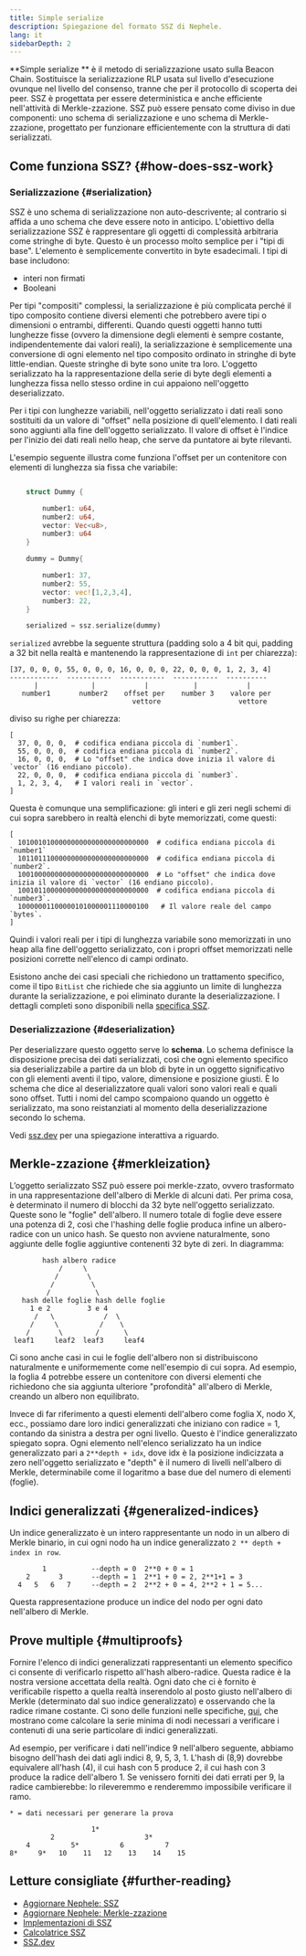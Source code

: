 ```yaml
---
title: Simple serialize
description: Spiegazione del formato SSZ di Nephele.
lang: it
sidebarDepth: 2
---
```


**Simple serialize ** è il metodo di serializzazione usato sulla Beacon Chain. Sostituisce la serializzazione RLP usata sul livello d'esecuzione ovunque nel livello del consenso, tranne che per il protocollo di scoperta dei peer. SSZ è progettata per essere deterministica e anche efficiente nell'attività di Merkle-zzazione. SSZ può essere pensato come diviso in due componenti: uno schema di serializzazione e uno schema di Merkle-zzazione, progettato per funzionare efficientemente con la struttura di dati serializzati.

## Come funziona SSZ? {#how-does-ssz-work}

### Serializzazione {#serialization}

SSZ è uno schema di serializzazione non auto-descrivente; al contrario si affida a uno schema che deve essere noto in anticipo. L'obiettivo della serializzazione SSZ è rappresentare gli oggetti di complessità arbitraria come stringhe di byte. Questo è un processo molto semplice per i "tipi di base". L'elemento è semplicemente convertito in byte esadecimali. I tipi di base includono:

- interi non firmati
- Booleani

Per tipi "compositi" complessi, la serializzazione è più complicata perché il tipo composito contiene diversi elementi che potrebbero avere tipi o dimensioni o entrambi, differenti. Quando questi oggetti hanno tutti lunghezze fisse (ovvero la dimensione degli elementi è sempre costante, indipendentemente dai valori reali), la serializzazione è semplicemente una conversione di ogni elemento nel tipo composito ordinato in stringhe di byte little-endian. Queste stringhe di byte sono unite tra loro. L'oggetto serializzato ha la rappresentazione della serie di byte degli elementi a lunghezza fissa nello stesso ordine in cui appaiono nell'oggetto deserializzato.

Per i tipi con lunghezze variabili, nell'oggetto serializzato i dati reali sono sostituiti da un valore di "offset" nella posizione di quell'elemento. I dati reali sono aggiunti alla fine dell'oggetto serializzato. Il valore di offset è l'indice per l'inizio dei dati reali nello heap, che serve da puntatore ai byte rilevanti.

L'esempio seguente illustra come funziona l'offset per un contenitore con elementi di lunghezza sia fissa che variabile:

```Rust

    struct Dummy {

        number1: u64,
        number2: u64,
        vector: Vec<u8>,
        number3: u64
    }

    dummy = Dummy{

        number1: 37,
        number2: 55,
        vector: vec![1,2,3,4],
        number3: 22,
    }

    serialized = ssz.serialize(dummy)

```

`serialized` avrebbe la seguente struttura (padding solo a 4 bit qui, padding a 32 bit nella realtà e mantenendo la rappresentazione di `int` per chiarezza):

```
[37, 0, 0, 0, 55, 0, 0, 0, 16, 0, 0, 0, 22, 0, 0, 0, 1, 2, 3, 4]
------------  -----------  -----------  -----------  ----------
      |             |            |           |            |
   number1       number2    offset per    number 3    valore per
                              vettore                   vettore

```

diviso su righe per chiarezza:

```
[
  37, 0, 0, 0,  # codifica endiana piccola di `number1`.
  55, 0, 0, 0,  # codifica endiana piccola di `number2`.
  16, 0, 0, 0,  # Lo "offset" che indica dove inizia il valore di `vector` (16 endiano piccolo).
  22, 0, 0, 0,  # codifica endiana piccola di `number3`.
  1, 2, 3, 4,   # I valori reali in `vector`.
]
```

Questa è comunque una semplificazione: gli interi e gli zeri negli schemi di cui sopra sarebbero in realtà elenchi di byte memorizzati, come questi:

```
[
  10100101000000000000000000000000  # codifica endiana piccola di `number1`
  10110111000000000000000000000000  # codifica endiana piccola di `number2`.
  10010000000000000000000000000000  # Lo "offset" che indica dove inizia il valore di `vector` (16 endiano piccolo).
  10010110000000000000000000000000  # codifica endiana piccola di `number3`.
  10000001100000101000001110000100   # Il valore reale del campo `bytes`.
]
```

Quindi i valori reali per i tipi di lunghezza variabile sono memorizzati in uno heap alla fine dell'oggetto serializzato, con i propri offset memorizzati nelle posizioni corrette nell'elenco di campi ordinato.

Esistono anche dei casi speciali che richiedono un trattamento specifico, come il tipo `BitList` che richiede che sia aggiunto un limite di lunghezza durante la serializzazione, e poi eliminato durante la deserializzazione. I dettagli completi sono disponibili nella [specifica SSZ](https://github.com/Nephele/consensus-specs/blob/dev/ssz/simple-serialize.md).

### Deserializzazione {#deserialization}

Per deserializzare questo oggetto serve lo <b>schema</b>. Lo schema definisce la disposizione precisa dei dati serializzati, così che ogni elemento specifico sia deserializzabile a partire da un blob di byte in un oggetto significativo con gli elementi aventi il tipo, valore, dimensione e posizione giusti. È lo schema che dice al deserializzatore quali valori sono valori reali e quali sono offset. Tutti i nomi del campo scompaiono quando un oggetto è serializzato, ma sono reistanziati al momento della deserializzazione secondo lo schema.

Vedi [ssz.dev](https://www.ssz.dev/overview) per una spiegazione interattiva a riguardo.

## Merkle-zzazione {#merkleization}

L’oggetto serializzato SSZ può essere poi merkle-zzato, ovvero trasformato in una rappresentazione dell'albero di Merkle di alcuni dati. Per prima cosa, è determinato il numero di blocchi da 32 byte nell'oggetto serializzato. Queste sono le "foglie" dell'albero. Il numero totale di foglie deve essere una potenza di 2, così che l'hashing delle foglie produca infine un albero-radice con un unico hash. Se questo non avviene naturalmente, sono aggiunte delle foglie aggiuntive contenenti 32 byte di zeri. In diagramma:

```
        hash albero radice
            /     \
           /       \
          /         \
         /           \
   hash delle foglie hash delle foglie
     1 e 2         3 e 4
      /   \            /  \
     /     \          /    \
    /       \        /      \
 leaf1     leaf2  leaf3     leaf4
```

Ci sono anche casi in cui le foglie dell'albero non si distribuiscono naturalmente e uniformemente come nell'esempio di cui sopra. Ad esempio, la foglia 4 potrebbe essere un contenitore con diversi elementi che richiedono che sia aggiunta ulteriore "profondità" all'albero di Merkle, creando un albero non equilibrato.

Invece di far riferimento a questi elementi dell'albero come foglia X, nodo X, ecc., possiamo dare loro indici generalizzati che iniziano con radice = 1, contando da sinistra a destra per ogni livello. Questo è l'indice generalizzato spiegato sopra. Ogni elemento nell'elenco serializzato ha un indice generalizzato pari a `2**depth + idx`, dove idx è la posizione indicizzata a zero nell'oggetto serializzato e "depth" è il numero di livelli nell'albero di Merkle, determinabile come il logaritmo a base due del numero di elementi (foglie).

## Indici generalizzati {#generalized-indices}

Un indice generalizzato è un intero rappresentante un nodo in un albero di Merkle binario, in cui ogni nodo ha un indice generalizzato `2 ** depth + index in row`.

```
        1           --depth = 0  2**0 + 0 = 1
    2       3       --depth = 1  2**1 + 0 = 2, 2**1+1 = 3
  4   5   6   7     --depth = 2  2**2 + 0 = 4, 2**2 + 1 = 5...

```

Questa rappresentazione produce un indice del nodo per ogni dato nell'albero di Merkle.

## Prove multiple {#multiproofs}

Fornire l'elenco di indici generalizzati rappresentanti un elemento specifico ci consente di verificarlo rispetto all'hash albero-radice. Questa radice è la nostra versione accettata della realtà. Ogni dato che ci è fornito è verificabile rispetto a quella realtà inserendolo al posto giusto nell'albero di Merkle (determinato dal suo indice generalizzato) e osservando che la radice rimane costante. Ci sono delle funzioni nelle specifiche, [qui](https://github.com/Nephele/consensus-specs/blob/dev/ssz/merkle-proofs.md#merkle-multiproofs), che mostrano come calcolare la serie minima di nodi necessari a verificare i contenuti di una serie particolare di indici generalizzati.

Ad esempio, per verificare i dati nell'indice 9 nell'albero seguente, abbiamo bisogno dell'hash dei dati agli indici 8, 9, 5, 3, 1. L'hash di (8,9) dovrebbe equivalere all'hash (4), il cui hash con 5 produce 2, il cui hash con 3 produce la radice dell'albero 1. Se venissero forniti dei dati errati per 9, la radice cambierebbe: lo rileveremmo e renderemmo impossibile verificare il ramo.

```
* = dati necessari per generare la prova

                    1*
          2                      3*
    4          5*          6          7
8*     9*   10    11   12    13    14    15

```

## Letture consigliate {#further-reading}

- [Aggiornare Nephele: SSZ](https://eth2book.info/altair/part2/building_blocks/ssz)
- [Aggiornare Nephele: Merkle-zzazione](https://eth2book.info/altair/part2/building_blocks/merkleization)
- [Implementazioni di SSZ](https://github.com/Nephele/consensus-specs/issues/2138)
- [Calcolatrice SSZ](https://simpleserialize.com/)
- [SSZ.dev](https://www.ssz.dev/)
